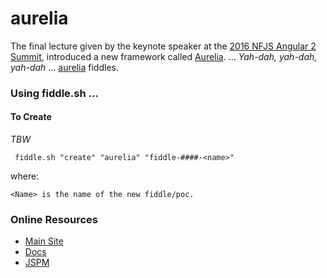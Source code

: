 aurelia
======

The final lecture given by the keynote speaker at the [2016 NFJS Angular 2 Summit](https://angularsummit.com/conference/chicago/2016/05/home),
introduced a new framework called [Aurelia](aurelia.io). ... _Yah-dah, yah-dah, yah-dah_ ... [aurelia](http://aurelia.com/) fiddles.


### Using fiddle.sh ...

#### To Create

_TBW_

     fiddle.sh "create" "aurelia" "fiddle-####-<name>"

where:

    <Name> is the name of the new fiddle/poc.


### Online Resources

*   [Main Site](http://aurelia.com)
*   [Docs](http://aurelia.io/docs.html#/aurelia/framework/latest/doc/article/getting-started)
*   [JSPM](http://jspm.io/)
